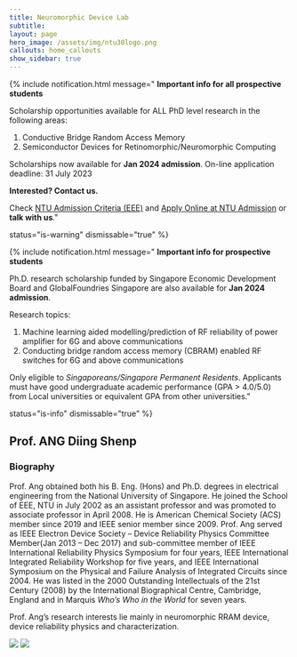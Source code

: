 ```yaml
---
title: Neuromorphic Device Lab
subtitle: 
layout: page
hero_image: /assets/img/ntu30logo.png
callouts: home_callouts
show_sidebar: true
---
```


{% include notification.html
message=" **Important info for all prospective students**

Scholarship opportunities available for ALL PhD level research in the following areas:

1. Conductive Bridge Random Access Memory
2. Semiconductor Devices for Retinomorphic/Neuromorphic Computing

Scholarships now available for **Jan 2024 admission**. On-line application deadline: 31 July 2023

**Interested? Contact us.**
 
Check [NTU Admission Criteria (EEE)](https://www.ntu.edu.sg/eee/admissions/programmes/graduate-programmes/detail/eee-doctor-of-philosophy-(ph.d)-programme#admission) and [Apply Online at NTU Admission](https://www.ntu.edu.sg/admissions/graduate/radmissionguide) or **talk with us**."

status="is-warning"
dismissable="true" %}

{% include notification.html
message=" **Important info for prospective students**

Ph.D. research scholarship funded by Singapore Economic Development Board and GlobalFoundries Singapore are also available for **Jan 2024 admission**.

Research topics:

1. Machine learning aided modelling/prediction of RF reliability of power amplifier for 6G and above communications
2. Conducting bridge random access memory (CBRAM) enabled RF switches for 6G and above communications

Only eligible to *Singaporeans/Singapore Permanent Residents*. Applicants must have good undergraduate academic performance (GPA > 4.0/5.0) from Local universities or equivalent GPA from other universities."

status="is-info"
dismissable="true" %}


## Prof. ANG Diing Shenp

### Biography

 <p align = "justify"> 

Prof. Ang obtained both his B. Eng. (Hons) and Ph.D. degrees in electrical engineering from the National University of Singapore. He joined the School of EEE, NTU in July 2002 as an assistant professor and was promoted to associate professor in April 2008. He is American Chemical Society (ACS) member since 2019 and IEEE senior member since 2009. Prof. Ang served as IEEE Electron Device Society – Device Reliability Physics Committee Member(Jan 2013 – Dec 2017) and sub-committee member of IEEE International Reliability Physics Symposium for four years, IEEE International Integrated Reliability Workshop for five years, and IEEE International Symposium on the Physical and Failure Analysis of Integrated Circuits since 2004. He was listed in the 2000 Outstanding Intellectuals of the 21st Century (2008) by the International Biographical Centre, Cambridge, England and in Marquis *Who’s Who in the World* for seven years.

</p>

 <p align = "justify"> 

Prof. Ang’s research interests lie mainly in neuromorphic RRAM device, device reliability physics and characterization.

</p>

[![](https://upload.wikimedia.org/wikipedia/commons/thumb/b/b9/ORCID_-_SuperTinyIcons.svg/32px-ORCID_-_SuperTinyIcons.svg.png)](https://orcid.org/0000-0002-8139-1984)
[![](https://upload.wikimedia.org/wikipedia/commons/thumb/c/c7/Google_Scholar_logo.svg/32px-Google_Scholar_logo.svg.png)](https://scholar.google.com/citations?&user=vPrA2cMAAAAJ)
